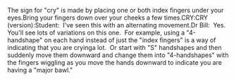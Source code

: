 The sign for "cry" is
made by placing one or both index fingers under your eyes.Bring your fingers down over your cheeks a few times.CRY:CRY (version):Student:  I've seen this with an alternating
movement.Dr Bill:  Yes.  You'll see lots of variations on this one. 
For example, using a "4-handshape" on each hand instead of just the "index fingers" 
is a way of indicating that you
are cryinga lot. 
Or start with "S" handshapes and then suddenly move them downward and change 
them into "4-handshapes" with the fingers wiggling as you move the hands 
downward to indicate you are having a "major bawl."